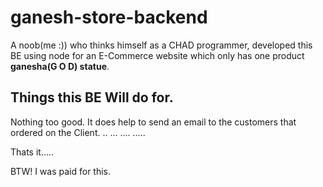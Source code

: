 # ganesh-store-backend

A noob(me :)) who thinks himself as a CHAD programmer, developed this BE using node for an E-Commerce  website which only has one product **ganesha(G O D) statue**.


## Things this BE Will do for.

Nothing too good. It does help to send an email to the customers that ordered on the Client.
..
...
....
.....

Thats it.....

BTW! I was paid for this.
